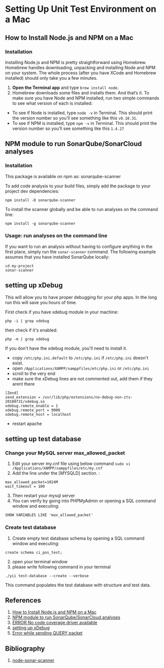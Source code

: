 # Setting Up Unit Test Environment on a Mac
## How to Install Node.js and NPM on a Mac
### Installation
Installing Node.js and NPM is pretty straightforward using Homebrew. Homebrew handles downloading, unpacking and installing Node and NPM on your system. The whole process (after you have XCode and Homebrew installed) should only take you a few minutes.

1. **Open the Terminal app** and type `brew install node`.
2. Homebrew downloads some files and installs them. And that’s it.
To make sure you have Node and NPM installed, run two simple commands to see what version of each is installed:

* To see if Node is installed, type `node -v` in Terminal. This should print the version number so you’ll see something like this `v0.10.31`.
* To see if NPM is installed, type `npm -v` in Terminal. This should print the version number so you’ll see something like this `1.4.27`

## NPM module to run SonarQube/SonarCloud analyses
### Installation
This package is available on npm as: sonarqube-scanner

To add code analysis to your build files, simply add the package to your project dev dependencies:

```
npm install -D sonarqube-scanner
```
To install the scanner globally and be able to run analyses on the command line:
```
npm install -g sonarqube-scanner
```

### Usage: run analyses on the command line
If you want to run an analysis without having to configure anything in the first place, simply run the `sonar-scanner` command. The following example assumes that you have installed SonarQube locally:
```
cd my-project
sonar-scanner
```

## setting up xDebug
This will allow you to have proper debugging for your php apps. In the long run this will save you hours of time.

First check if you have xdebug module in your machine:
```
php -i | grep xdebug
```
then check if it's enabled:
```
php -m | grep xdebug
```
If you don't have the xdebug module, you'll need to install it.

* copy `/etc/php.ini.default` to `/etc/php.ini` if `/etc/php.ini` doesn't exist.
* open `/Applications/XAMPP/xamppfiles/etc/php.ini` or `/etc/php.ini`
* scroll to the very end
* make sure the xDebug lines are not commented out, add them if they arent there

```
[Zend]
zend_extension = /usr/lib/php/extensions/no-debug-non-zts-20180731/xdebug.so
xdebug.remote_enable = 1
xdebug.remote_port = 9000
xdebug.remote_host = localhost
```

* restart apache
## setting up test database
### Change your MySQL server max_allowed_packet
1) Edit your server my.cnf file using below command
`sudo vi /Applications/XAMPP/xamppfiles/etc/my.cnf`
2) Add the line under the [MYSQLD] section. :
```
max_allowed_packet=1024M
wait_timeout = 100
```

3) Then restart your mysql server
4) You can verify by going into PHPMyAdmin or opening a SQL command window and executing:
```
SHOW VARIABLES LIKE 'max_allowed_packet'
```

### Create test database
1) Create empty test database schema by opening a SQL command window and executing:
```
create schema ci_pos_test;
```
2) open your terminal window
3) please write following command in your terminal
```
./yii test-database --create --verbose
```
This command populates the test database with structure and test data.

## References
1. [How to Install Node.js and NPM on a Mac](https://blog.teamtreehouse.com/install-node-js-npm-mac)
1. [NPM module to run SonarQube/SonarCloud analyses](https://www.npmjs.com/package/sonarqube-scanner)
1. [ERROR No code coverage driver available](https://github.com/Codeception/Codeception/issues/1207)
1. [setting up xDebug](https://jonathansblog.co.uk/setting-up-xmapp-on-a-mac-with-xdebug)
1. [Error while sending QUERY packet](https://stackoverflow.com/questions/30753674/error-while-sending-query-packet)

## Bibliography
1. [node-sonar-scanner](https://www.npmjs.com/package/sonar-scanner)

